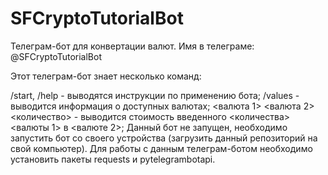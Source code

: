 # SFCryptoTutorialBot

Телеграм-бот для конвертации валют. Имя в телеграме: @SFCryptoTutorialBot

Этот телеграм-бот знает несколько команд:

/start, /help - выводятся инструкции по применению бота;
/values - выводится информация о доступных валютах;
<валюта 1> <валюта 2> <количество> - выводится стоимость введенного <количества> <валюты 1> в <валюте 2>;
Данный бот не запущен, необходимо запустить бот со своего устройства (загрузить данный репозиторий на свой компьютер). Для работы с данным телеграм-ботом необходимо установить пакеты requests и pytelegrambotapi.
